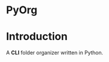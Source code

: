 [releases]: https://github.com/abdurehman4/pyorg/releases/latest 'releases'
# PyOrg 
# Introduction
A **CLI** folder organizer written in Python.
